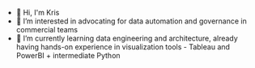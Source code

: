 - 👋 Hi, I'm Kris
- 👀 I’m interested in advocating for data automation and governance in commercial teams
- 🌱 I’m currently learning data engineering and architecture, already having hands-on experience in visualization tools - Tableau and PowerBI + intermediate Python


<!---
KKarc/KKarc is a ✨ special ✨ repository because its `README.md` (this file) appears on your GitHub profile.
You can click the Preview link to take a look at your changes.
--->
